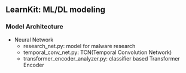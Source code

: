 ## LearnKit: ML/DL modeling


### Model Architecture

* Neural Network
    - research_net.py: model for malware research
    - temporal_conv_net.py: TCN(Temporal Convolution Network)
    - transformer_encoder_analyzer.py: classifier based Transformer Encoder
